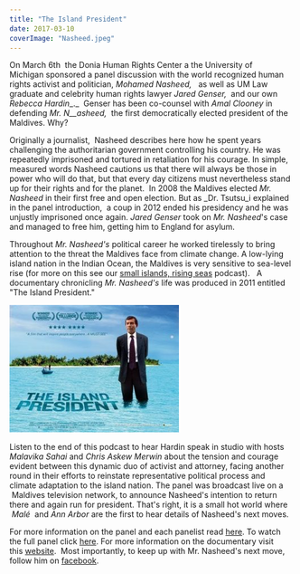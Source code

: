 ```yaml
---
title: "The Island President"
date: 2017-03-10
coverImage: "Nasheed.jpeg"
---
```


On March 6th  the Donia Human Rights Center a the University of Michigan sponsored a panel discussion with the world recognized human rights activist and politician, _Mohamed Nasheed,_   as well as UM Law graduate and celebrity human rights lawyer _Jared Genser,_  and our own _Rebecca Hardin__._  Genser has been co-counsel with _Amal Clooney_ in defending _Mr. N__asheed,_  the first democratically elected president of the Maldives. Why?

Originally a journalist,  Nasheed describes here how he spent years challenging the authoritarian government controlling his country. He was repeatedly imprisoned and tortured in retaliation for his courage. In simple, measured words Nasheed cautions us that there will always be those in power who will do that, but that every day citizens must nevertheless stand up for their rights and for the planet.  In 2008 the Maldives elected _Mr. Nasheed_ in their first free and open election. But as _Dr. Tsutsu_i explained in the panel introduction,  a coup in 2012 ended his presidency and he was unjustly imprisoned once again. _Jared Genser_ took on _Mr. Nasheed_'s case and managed to free him, getting him to England for asylum.

Throughout _Mr. Nasheed's_ political career he worked tirelessly to bring attention to the threat the Maldives face from climate change. A low-lying island nation in the Indian Ocean, the Maldives is very sensitive to sea-level rise (for more on this see our [small islands, rising seas](http://www.hotinhere.us/podcast/small-islands-rising-seas/) podcast).   A documentary chronicling _Mr. Nasheed's_ life was produced in 2011 entitled "The Island President."

[![](images/Nasheed-2-300x225.jpg)](http://www.hotinhere.us/wp-content/uploads/2017/03/Nasheed-2.jpg)

Listen to the end of this podcast to hear Hardin speak in studio with hosts _Malavika Sahai_ and _Chris Askew Merwin_ about the tension and courage evident between this dynamic duo of activist and attorney, facing another round in their efforts to reinstate representative political process and climate adaptation to the island nation. The panel was broadcast live on a  Maldives television network, to announce Nasheed's intention to return there and again run for president. That's right, it is a small hot world where  _Malé_  and _Ann Arbor_ are the first to hear details of Nasheed's next moves.

For more information on the panel and each panelist read [here](http://www.ii.umich.edu/csas/news-events/events.detail.html/39089-7679781.html). To watch the full panel click [here](https://www.youtube.com/watch?v=HtgrE7Nf0qg). For more information on the documentary visit this [website](http://theislandpresident.com/).  Most importantly, to keep up with Mr. Nasheed's next move, follow him on [facebook](https://www.facebook.com/PresidentNasheed/).
